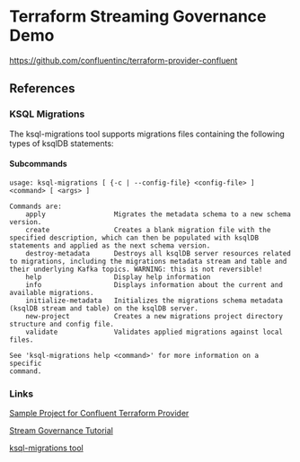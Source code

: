 # Terraform Streaming Governance Demo

https://github.com/confluentinc/terraform-provider-confluent



## References
### KSQL Migrations 
The ksql-migrations tool supports migrations files containing the following types of ksqlDB statements:

#### Subcommands
```
usage: ksql-migrations [ {-c | --config-file} <config-file> ] <command> [ <args> ]

Commands are:
    apply                 Migrates the metadata schema to a new schema version.
    create                Creates a blank migration file with the specified description, which can then be populated with ksqlDB statements and applied as the next schema version.
    destroy-metadata      Destroys all ksqlDB server resources related to migrations, including the migrations metadata stream and table and their underlying Kafka topics. WARNING: this is not reversible!
    help                  Display help information
    info                  Displays information about the current and available migrations.
    initialize-metadata   Initializes the migrations schema metadata (ksqlDB stream and table) on the ksqlDB server.
    new-project           Creates a new migrations project directory structure and config file.
    validate              Validates applied migrations against local files.

See 'ksql-migrations help <command>' for more information on a specific
command.
```


### Links
[Sample Project for Confluent Terraform Provider](https://registry.terraform.io/providers/confluentinc/confluent/latest/docs/guides/sample-project)

[Stream Governance Tutorial](https://docs.confluent.io/cloud/current/stream-governance/stream-lineage.html#tutorial)

[ksql-migrations tool](https://docs.ksqldb.io/en/latest/operate-and-deploy/migrations-tool)